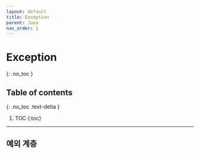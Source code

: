 ```yaml
---
layout: default
title: Exception
parent: Java
nav_order: 1
---
```


# Exception
{: .no_toc }

## Table of contents
{: .no_toc .text-delta }

1. TOC
{:toc}

---

## 예외 계층

